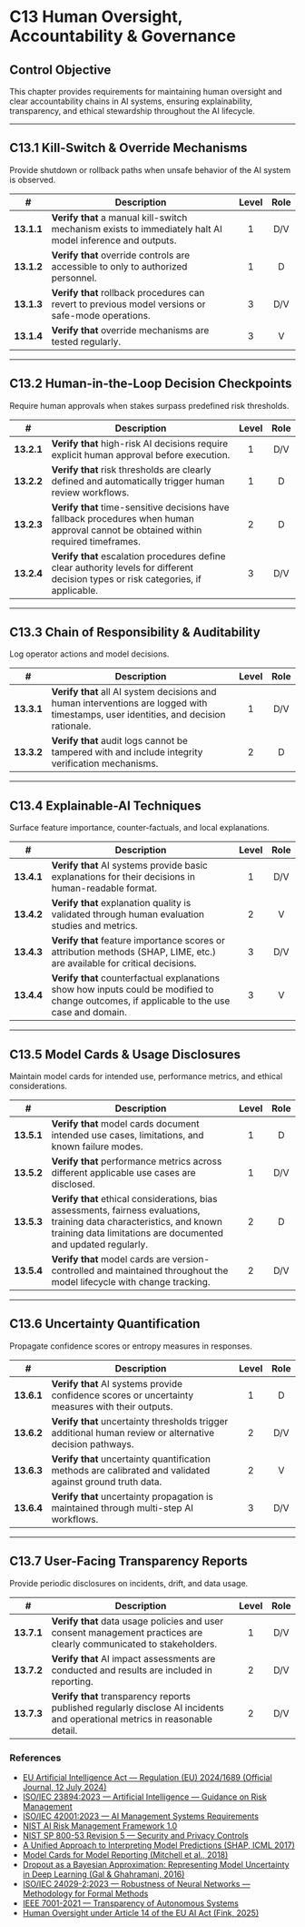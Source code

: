 # C13 Human Oversight, Accountability & Governance

## Control Objective

This chapter provides requirements for maintaining human oversight and clear accountability chains in AI systems, ensuring explainability, transparency, and ethical stewardship throughout the AI lifecycle.

---

## C13.1 Kill-Switch & Override Mechanisms

Provide shutdown or rollback paths when unsafe behavior of the AI system is observed.

| # | Description | Level | Role |
|:--------:|---------------------------------------------------------------------------------------------------------------------|:---:|:---:|
| **13.1.1** | **Verify that** a manual kill-switch mechanism exists to immediately halt AI model inference and outputs. | 1 | D/V |
| **13.1.2** | **Verify that** override controls are accessible to only to authorized personnel. | 1 | D |
| **13.1.3** | **Verify that** rollback procedures can revert to previous model versions or safe-mode operations. | 3 | D/V |
| **13.1.4** | **Verify that** override mechanisms are tested regularly. | 3 | V |

---

## C13.2 Human-in-the-Loop Decision Checkpoints

Require human approvals when stakes surpass predefined risk thresholds.

| # | Description | Level | Role |
|:--------:|---------------------------------------------------------------------------------------------------------------------|:---:|:---:|
| **13.2.1** | **Verify that** high-risk AI decisions require explicit human approval before execution. | 1 | D/V |
| **13.2.2** | **Verify that** risk thresholds are clearly defined and automatically trigger human review workflows. | 1 | D |
| **13.2.3** | **Verify that** time-sensitive decisions have fallback procedures when human approval cannot be obtained within required timeframes. | 2 | D |
| **13.2.4** | **Verify that** escalation procedures define clear authority levels for different decision types or risk categories, if applicable. | 3 | D/V |

---

## C13.3 Chain of Responsibility & Auditability

Log operator actions and model decisions.

| # | Description | Level | Role |
|:--------:|---------------------------------------------------------------------------------------------------------------------|:---:|:---:|
| **13.3.1** | **Verify that** all AI system decisions and human interventions are logged with timestamps, user identities, and decision rationale. | 1 | D/V |
| **13.3.2** | **Verify that** audit logs cannot be tampered with and include integrity verification mechanisms. | 2 | D |

---

## C13.4 Explainable-AI Techniques

Surface feature importance, counter-factuals, and local explanations.

| # | Description | Level | Role |
|:--------:|---------------------------------------------------------------------------------------------------------------------|:---:|:---:|
| **13.4.1** | **Verify that** AI systems provide basic explanations for their decisions in human-readable format. | 1 | D/V |
| **13.4.2** | **Verify that** explanation quality is validated through human evaluation studies and metrics. | 2 | V |
| **13.4.3** | **Verify that** feature importance scores or attribution methods (SHAP, LIME, etc.) are available for critical decisions. | 3 | D/V |
| **13.4.4** | **Verify that** counterfactual explanations show how inputs could be modified to change outcomes, if applicable to the use case and domain. | 3 | V |

---

## C13.5 Model Cards & Usage Disclosures

Maintain model cards for intended use, performance metrics, and ethical considerations.

| # | Description | Level | Role |
|:--------:|---------------------------------------------------------------------------------------------------------------------|:---:|:---:|
| **13.5.1** | **Verify that** model cards document intended use cases, limitations, and known failure modes. | 1 | D |
| **13.5.2** | **Verify that** performance metrics across different applicable use cases are disclosed. | 1 | D/V |
| **13.5.3** | **Verify that** ethical considerations, bias assessments, fairness evaluations, training data characteristics, and known training data limitations are documented and updated regularly. | 2 | D |
| **13.5.4** | **Verify that** model cards are version-controlled and maintained throughout the model lifecycle with change tracking. | 2 | D/V |

---

## C13.6 Uncertainty Quantification

Propagate confidence scores or entropy measures in responses.

| # | Description | Level | Role |
|:--------:|---------------------------------------------------------------------------------------------------------------------|:---:|:---:|
| **13.6.1** | **Verify that** AI systems provide confidence scores or uncertainty measures with their outputs. | 1 | D |
| **13.6.2** | **Verify that** uncertainty thresholds trigger additional human review or alternative decision pathways. | 2 | D/V |
| **13.6.3** | **Verify that** uncertainty quantification methods are calibrated and validated against ground truth data. | 2 | V |
| **13.6.4** | **Verify that** uncertainty propagation is maintained through multi-step AI workflows. | 3 | D/V |

---

## C13.7 User-Facing Transparency Reports

Provide periodic disclosures on incidents, drift, and data usage.

| # | Description | Level | Role |
|:--------:|---------------------------------------------------------------------------------------------------------------------|:---:|:---:|
| **13.7.1** | **Verify that** data usage policies and user consent management practices are clearly communicated to stakeholders. | 1 | D/V |
| **13.7.2** | **Verify that** AI impact assessments are conducted and results are included in reporting. | 2 | D/V |
| **13.7.3** | **Verify that** transparency reports published regularly disclose AI incidents and operational metrics in reasonable detail. | 2 | D/V |

### References

* [EU Artificial Intelligence Act — Regulation (EU) 2024/1689 (Official Journal, 12 July 2024)](https://eur-lex.europa.eu/eli/reg/2024/1689/oj)
* [ISO/IEC 23894:2023 — Artificial Intelligence — Guidance on Risk Management](https://www.iso.org/standard/77304.html)
* [ISO/IEC 42001:2023 — AI Management Systems Requirements](https://www.iso.org/standard/81230.html)
* [NIST AI Risk Management Framework 1.0](https://nvlpubs.nist.gov/nistpubs/ai/nist.ai.100-1.pdf)
* [NIST SP 800-53 Revision 5 — Security and Privacy Controls](https://nvlpubs.nist.gov/nistpubs/SpecialPublications/NIST.SP.800-53r5.pdf)
* [A Unified Approach to Interpreting Model Predictions (SHAP, ICML 2017)](https://arxiv.org/abs/1705.07874)
* [Model Cards for Model Reporting (Mitchell et al., 2018)](https://arxiv.org/abs/1810.03993)
* [Dropout as a Bayesian Approximation: Representing Model Uncertainty in Deep Learning (Gal & Ghahramani, 2016)](https://arxiv.org/abs/1506.02142)
* [ISO/IEC 24029-2:2023 — Robustness of Neural Networks — Methodology for Formal Methods](https://www.iso.org/standard/79804.html)
* [IEEE 7001-2021 — Transparency of Autonomous Systems](https://standards.ieee.org/ieee/7001/6929/)
* [Human Oversight under Article 14 of the EU AI Act (Fink, 2025)](https://papers.ssrn.com/sol3/papers.cfm?abstract_id=5147196)
